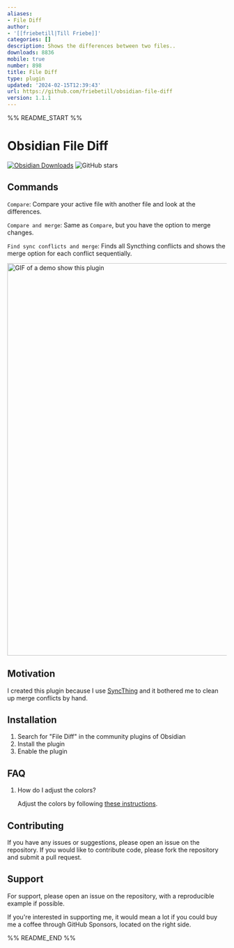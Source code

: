 ```yaml
---
aliases:
- File Diff
author:
- '[[friebetill|Till Friebe]]'
categories: []
description: Shows the differences between two files..
downloads: 8836
mobile: true
number: 898
title: File Diff
type: plugin
updated: '2024-02-15T12:39:43'
url: https://github.com/friebetill/obsidian-file-diff
version: 1.1.1
---
```


%% README_START %%

# Obsidian File Diff

[![Obsidian Downloads](https://img.shields.io/badge/dynamic/json?color=7e6ad6&labelColor=34208c&label=Obsidian%20Downloads&query=$['file-diff'].downloads&url=https://raw.githubusercontent.com/obsidianmd/obsidian-releases/master/community-plugin-stats.json&)](obsidian://show-plugin?id=file-diff)
![GitHub stars](https://img.shields.io/github/stars/friebetill/obsidian-file-diff?style=flat)

## Commands

`Compare`: Compare your active file with another file and look at the differences.

`Compare and merge`: Same as `Compare`, but you have the option to merge changes.

`Find sync conflicts and merge`: Finds all Syncthing conflicts and shows the merge option for each conflict sequentially.

<img
src="https://user-images.githubusercontent.com/10923085/216749496-27f0b241-c05b-4aec-ba88-a7c8c91938a6.gif"
alt="GIF of a demo show this plugin" width="900" />

## Motivation

I created this plugin because I use [SyncThing](https://syncthing.net/) and it bothered me to clean up merge conflicts by hand.

## Installation

1. Search for "File Diff" in the community plugins of Obsidian
2. Install the plugin
3. Enable the plugin

## FAQ

1. How do I adjust the colors?

   Adjust the colors by following [these instructions](https://github.com/friebetill/obsidian-file-diff/issues/1#issuecomment-1425157959).

## Contributing

If you have any issues or suggestions, please open an issue on the repository.
If you would like to contribute code, please fork the repository and submit a
pull request.

## Support

For support, please open an issue on the repository, with a reproducible example if possible.

If you're interested in supporting me, it would mean a lot if you could buy me a coffee through GitHub Sponsors, located on the right side.


%% README_END %%